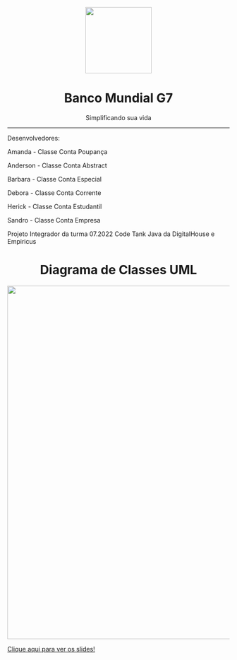 <p align="center"> 
<img src="https://user-images.githubusercontent.com/104176853/181657069-1184aea2-6d1d-4318-adc4-d94ca4dc1883.png" width="150px">
</p>
<h1 align="center"> Banco Mundial G7 </h1>
<p align="center"> Simplificando sua vida </p>

<hr>

<p> Desenvolvedores: </p>
<p>  Amanda - Classe Conta Poupança </p>
<p>  Anderson - Classe Conta Abstract </p>
<p>  Barbara - Classe Conta Especial </p>
<p>  Debora - Classe Conta Corrente </p>
<p>  Herick - Classe Conta Estudantil </p>
<p>  Sandro - Classe Conta Empresa </p>
<p> Projeto Integrador da turma 07.2022 Code Tank Java da DigitalHouse e Empiricus </p>

<h1 align="center"> Diagrama de Classes UML</h1>
<p align="center"> 
<img src="https://user-images.githubusercontent.com/104176853/181915792-a2d53dc3-86fb-4ffc-a10f-bd4cbeacae80.png" width="800px">
</p>

<a href="https://www.canva.com/design/DAFH1pEvWc8/IsaQwH8mdBmdjwFWkwLhow/view?utm_content=DAFH1pEvWc8&utm_campaign=designshare&utm_medium=link2&utm_source=sharebutton"> Clique aqui para ver os slides! </a>
